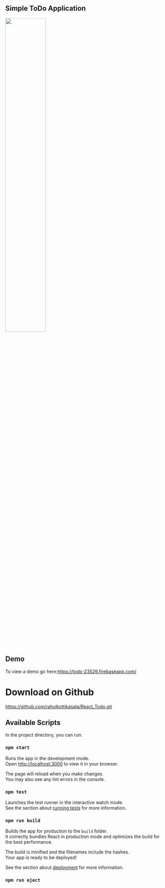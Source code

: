 ## Simple ToDo Application

<img src="https://user-images.githubusercontent.com/81835507/151646105-988951a7-7ce4-4fb3-8abe-fd5edf01946e.png" width=50% height=50%>



## Demo
To view a demo go here:https://todo-23526.firebaseapp.com/

# Download on Github
https://github.com/rahulkottikasala/React_Todo.git

## Available Scripts

In the project directory, you can run:

### `npm start`

Runs the app in the development mode.\
Open [http://localhost:3000](http://localhost:3000) to view it in your browser.

The page will reload when you make changes.\
You may also see any lint errors in the console.

### `npm test`

Launches the test runner in the interactive watch mode.\
See the section about [running tests](https://facebook.github.io/create-react-app/docs/running-tests) for more information.

### `npm run build`

Builds the app for production to the `build` folder.\
It correctly bundles React in production mode and optimizes the build for the best performance.

The build is minified and the filenames include the hashes.\
Your app is ready to be deployed!

See the section about [deployment](https://facebook.github.io/create-react-app/docs/deployment) for more information.

### `npm run eject`


